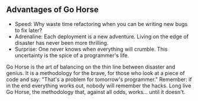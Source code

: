 ## Advantages of Go Horse

- Speed: Why waste time refactoring when you can be writing new bugs to fix later?
- Adrenaline: Each deployment is a new adventure. Living on the edge of disaster has never been more thrilling.
- Surprise: One never knows when everything will crumble. This uncertainty is the spice of a programmer's life.

Go Horse is the art of balancing on the thin line between disaster and genius. It is a methodology for the brave, for those who look at a piece of code and say: "That's a problem for tomorrow's programmer."
Remember: if in the end everything works out, nobody will remember the hacks. Long live Go Horse, the methodology that, against all odds, works… until it doesn't.
